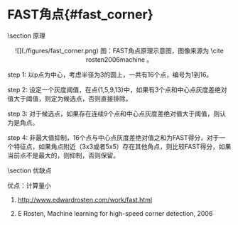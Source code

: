 FAST角点{#fast_corner}
======================

\section 原理

<center>
![](./figures/fast_corner.png)
图：FAST角点原理示意图，图像来源为 \cite rosten2006machine 。
</center>

step 1: 以p点为中心，考虑半径为3的圆上，一共有16个点，编号为1到16。

step 2: 设定一个灰度阈值，在点{1,5,9,13}中，如果有3个点和中心点灰度差绝对值大于阈值，则定为候选点，否则直接排除。

step 3: 对于候选点，如果存在连续9个点和中心点灰度差绝对值大于阈值，则认为是角点。

step 4: 非最大值抑制，16个点与中心点灰度差绝对值之和为FAST得分，对于一个特征点，如果角点附近（3x3或者5x5）存在其他角点，则比较FAST得分，如果当前点不是最大的，则抑制，否则保留。

\section 优缺点

优点：计算量小


1. http://www.edwardrosten.com/work/fast.html

2. E Rosten, Machine learning for high-speed corner detection, 2006

